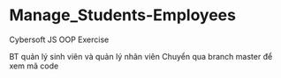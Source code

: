 # Manage_Students-Employees
Cybersoft JS OOP Exercise

BT quản lý sinh viên và quản lý nhân viên
Chuyển qua branch master để xem mã code
